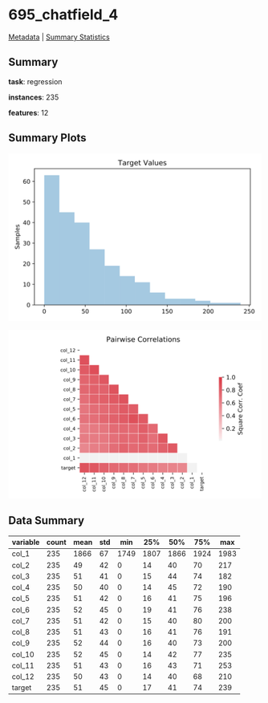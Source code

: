 # 695_chatfield_4

[Metadata](metadata.yaml) | [Summary Statistics](summary_stats.csv)

## Summary

**task**: regression

**instances**: 235

**features**: 12

## Summary Plots

![Labels](label.svg)

![Corr](corr.svg)

## Data Summary

|	variable	|	count	|	mean	|	std	|	min	|	25%	|	50%	|	75%	|	max|
| --- | --- | --- | --- | --- | --- | --- | --- | --- |
|	col_1	|	235	|	1866	|	67	|	1749	|	1807	|	1866	|	1924	|	1983
|	col_2	|	235	|	49	|	42	|	0	|	14	|	40	|	70	|	217
|	col_3	|	235	|	51	|	41	|	0	|	15	|	44	|	74	|	182
|	col_4	|	235	|	50	|	40	|	0	|	14	|	45	|	72	|	190
|	col_5	|	235	|	51	|	42	|	0	|	16	|	41	|	75	|	196
|	col_6	|	235	|	52	|	45	|	0	|	19	|	41	|	76	|	238
|	col_7	|	235	|	51	|	42	|	0	|	15	|	40	|	80	|	200
|	col_8	|	235	|	51	|	43	|	0	|	16	|	41	|	76	|	191
|	col_9	|	235	|	52	|	44	|	0	|	16	|	40	|	73	|	200
|	col_10	|	235	|	52	|	45	|	0	|	14	|	42	|	77	|	235
|	col_11	|	235	|	51	|	43	|	0	|	16	|	43	|	71	|	253
|	col_12	|	235	|	50	|	43	|	0	|	14	|	40	|	68	|	210
|	target	|	235	|	51	|	45	|	0	|	17	|	41	|	74	|	239
